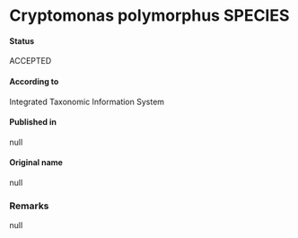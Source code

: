 Cryptomonas polymorphus SPECIES
=======

#### Status
ACCEPTED

#### According to
Integrated Taxonomic Information System

#### Published in
null

#### Original name
null

### Remarks
null
